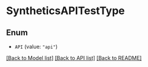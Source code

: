 # SyntheticsAPITestType

## Enum

- `API` (value: `"api"`)

[[Back to Model list]](../README.md#documentation-for-models) [[Back to API list]](../README.md#documentation-for-api-endpoints) [[Back to README]](../README.md)
